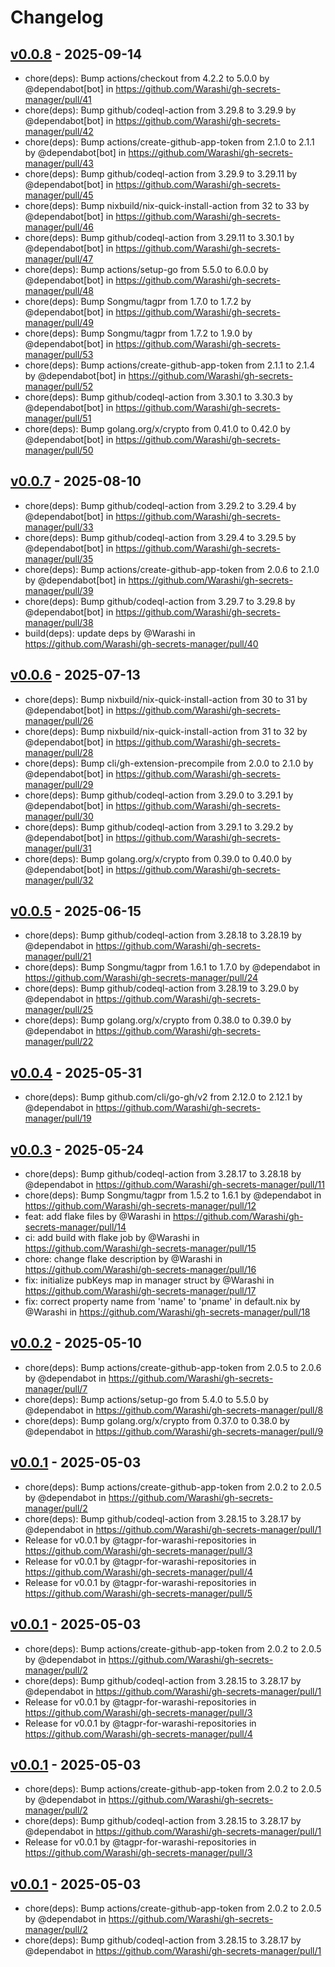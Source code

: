 # Changelog

## [v0.0.8](https://github.com/Warashi/gh-secrets-manager/compare/v0.0.7...v0.0.8) - 2025-09-14
- chore(deps): Bump actions/checkout from 4.2.2 to 5.0.0 by @dependabot[bot] in https://github.com/Warashi/gh-secrets-manager/pull/41
- chore(deps): Bump github/codeql-action from 3.29.8 to 3.29.9 by @dependabot[bot] in https://github.com/Warashi/gh-secrets-manager/pull/42
- chore(deps): Bump actions/create-github-app-token from 2.1.0 to 2.1.1 by @dependabot[bot] in https://github.com/Warashi/gh-secrets-manager/pull/43
- chore(deps): Bump github/codeql-action from 3.29.9 to 3.29.11 by @dependabot[bot] in https://github.com/Warashi/gh-secrets-manager/pull/45
- chore(deps): Bump nixbuild/nix-quick-install-action from 32 to 33 by @dependabot[bot] in https://github.com/Warashi/gh-secrets-manager/pull/46
- chore(deps): Bump github/codeql-action from 3.29.11 to 3.30.1 by @dependabot[bot] in https://github.com/Warashi/gh-secrets-manager/pull/47
- chore(deps): Bump actions/setup-go from 5.5.0 to 6.0.0 by @dependabot[bot] in https://github.com/Warashi/gh-secrets-manager/pull/48
- chore(deps): Bump Songmu/tagpr from 1.7.0 to 1.7.2 by @dependabot[bot] in https://github.com/Warashi/gh-secrets-manager/pull/49
- chore(deps): Bump Songmu/tagpr from 1.7.2 to 1.9.0 by @dependabot[bot] in https://github.com/Warashi/gh-secrets-manager/pull/53
- chore(deps): Bump actions/create-github-app-token from 2.1.1 to 2.1.4 by @dependabot[bot] in https://github.com/Warashi/gh-secrets-manager/pull/52
- chore(deps): Bump github/codeql-action from 3.30.1 to 3.30.3 by @dependabot[bot] in https://github.com/Warashi/gh-secrets-manager/pull/51
- chore(deps): Bump golang.org/x/crypto from 0.41.0 to 0.42.0 by @dependabot[bot] in https://github.com/Warashi/gh-secrets-manager/pull/50

## [v0.0.7](https://github.com/Warashi/gh-secrets-manager/compare/v0.0.6...v0.0.7) - 2025-08-10
- chore(deps): Bump github/codeql-action from 3.29.2 to 3.29.4 by @dependabot[bot] in https://github.com/Warashi/gh-secrets-manager/pull/33
- chore(deps): Bump github/codeql-action from 3.29.4 to 3.29.5 by @dependabot[bot] in https://github.com/Warashi/gh-secrets-manager/pull/35
- chore(deps): Bump actions/create-github-app-token from 2.0.6 to 2.1.0 by @dependabot[bot] in https://github.com/Warashi/gh-secrets-manager/pull/39
- chore(deps): Bump github/codeql-action from 3.29.7 to 3.29.8 by @dependabot[bot] in https://github.com/Warashi/gh-secrets-manager/pull/38
- build(deps): update deps by @Warashi in https://github.com/Warashi/gh-secrets-manager/pull/40

## [v0.0.6](https://github.com/Warashi/gh-secrets-manager/compare/v0.0.5...v0.0.6) - 2025-07-13
- chore(deps): Bump nixbuild/nix-quick-install-action from 30 to 31 by @dependabot[bot] in https://github.com/Warashi/gh-secrets-manager/pull/26
- chore(deps): Bump nixbuild/nix-quick-install-action from 31 to 32 by @dependabot[bot] in https://github.com/Warashi/gh-secrets-manager/pull/28
- chore(deps): Bump cli/gh-extension-precompile from 2.0.0 to 2.1.0 by @dependabot[bot] in https://github.com/Warashi/gh-secrets-manager/pull/29
- chore(deps): Bump github/codeql-action from 3.29.0 to 3.29.1 by @dependabot[bot] in https://github.com/Warashi/gh-secrets-manager/pull/30
- chore(deps): Bump github/codeql-action from 3.29.1 to 3.29.2 by @dependabot[bot] in https://github.com/Warashi/gh-secrets-manager/pull/31
- chore(deps): Bump golang.org/x/crypto from 0.39.0 to 0.40.0 by @dependabot[bot] in https://github.com/Warashi/gh-secrets-manager/pull/32

## [v0.0.5](https://github.com/Warashi/gh-secrets-manager/compare/v0.0.4...v0.0.5) - 2025-06-15
- chore(deps): Bump github/codeql-action from 3.28.18 to 3.28.19 by @dependabot in https://github.com/Warashi/gh-secrets-manager/pull/21
- chore(deps): Bump Songmu/tagpr from 1.6.1 to 1.7.0 by @dependabot in https://github.com/Warashi/gh-secrets-manager/pull/24
- chore(deps): Bump github/codeql-action from 3.28.19 to 3.29.0 by @dependabot in https://github.com/Warashi/gh-secrets-manager/pull/25
- chore(deps): Bump golang.org/x/crypto from 0.38.0 to 0.39.0 by @dependabot in https://github.com/Warashi/gh-secrets-manager/pull/22

## [v0.0.4](https://github.com/Warashi/gh-secrets-manager/compare/v0.0.3...v0.0.4) - 2025-05-31
- chore(deps): Bump github.com/cli/go-gh/v2 from 2.12.0 to 2.12.1 by @dependabot in https://github.com/Warashi/gh-secrets-manager/pull/19

## [v0.0.3](https://github.com/Warashi/gh-secrets-manager/compare/v0.0.2...v0.0.3) - 2025-05-24
- chore(deps): Bump github/codeql-action from 3.28.17 to 3.28.18 by @dependabot in https://github.com/Warashi/gh-secrets-manager/pull/11
- chore(deps): Bump Songmu/tagpr from 1.5.2 to 1.6.1 by @dependabot in https://github.com/Warashi/gh-secrets-manager/pull/12
- feat: add flake files by @Warashi in https://github.com/Warashi/gh-secrets-manager/pull/14
- ci: add build with flake job by @Warashi in https://github.com/Warashi/gh-secrets-manager/pull/15
- chore: change flake description by @Warashi in https://github.com/Warashi/gh-secrets-manager/pull/16
- fix: initialize pubKeys map in manager struct by @Warashi in https://github.com/Warashi/gh-secrets-manager/pull/17
- fix: correct property name from 'name' to 'pname' in default.nix by @Warashi in https://github.com/Warashi/gh-secrets-manager/pull/18

## [v0.0.2](https://github.com/Warashi/gh-secrets-manager/compare/v0.0.1...v0.0.2) - 2025-05-10
- chore(deps): Bump actions/create-github-app-token from 2.0.5 to 2.0.6 by @dependabot in https://github.com/Warashi/gh-secrets-manager/pull/7
- chore(deps): Bump actions/setup-go from 5.4.0 to 5.5.0 by @dependabot in https://github.com/Warashi/gh-secrets-manager/pull/8
- chore(deps): Bump golang.org/x/crypto from 0.37.0 to 0.38.0 by @dependabot in https://github.com/Warashi/gh-secrets-manager/pull/9

## [v0.0.1](https://github.com/Warashi/gh-secrets-manager/commits/v0.0.1) - 2025-05-03
- chore(deps): Bump actions/create-github-app-token from 2.0.2 to 2.0.5 by @dependabot in https://github.com/Warashi/gh-secrets-manager/pull/2
- chore(deps): Bump github/codeql-action from 3.28.15 to 3.28.17 by @dependabot in https://github.com/Warashi/gh-secrets-manager/pull/1
- Release for v0.0.1 by @tagpr-for-warashi-repositories in https://github.com/Warashi/gh-secrets-manager/pull/3
- Release for v0.0.1 by @tagpr-for-warashi-repositories in https://github.com/Warashi/gh-secrets-manager/pull/4
- Release for v0.0.1 by @tagpr-for-warashi-repositories in https://github.com/Warashi/gh-secrets-manager/pull/5

## [v0.0.1](https://github.com/Warashi/gh-secrets-manager/commits/v0.0.1) - 2025-05-03
- chore(deps): Bump actions/create-github-app-token from 2.0.2 to 2.0.5 by @dependabot in https://github.com/Warashi/gh-secrets-manager/pull/2
- chore(deps): Bump github/codeql-action from 3.28.15 to 3.28.17 by @dependabot in https://github.com/Warashi/gh-secrets-manager/pull/1
- Release for v0.0.1 by @tagpr-for-warashi-repositories in https://github.com/Warashi/gh-secrets-manager/pull/3
- Release for v0.0.1 by @tagpr-for-warashi-repositories in https://github.com/Warashi/gh-secrets-manager/pull/4

## [v0.0.1](https://github.com/Warashi/gh-secrets-manager/commits/v0.0.1) - 2025-05-03
- chore(deps): Bump actions/create-github-app-token from 2.0.2 to 2.0.5 by @dependabot in https://github.com/Warashi/gh-secrets-manager/pull/2
- chore(deps): Bump github/codeql-action from 3.28.15 to 3.28.17 by @dependabot in https://github.com/Warashi/gh-secrets-manager/pull/1
- Release for v0.0.1 by @tagpr-for-warashi-repositories in https://github.com/Warashi/gh-secrets-manager/pull/3

## [v0.0.1](https://github.com/Warashi/gh-secrets-manager/commits/v0.0.1) - 2025-05-03
- chore(deps): Bump actions/create-github-app-token from 2.0.2 to 2.0.5 by @dependabot in https://github.com/Warashi/gh-secrets-manager/pull/2
- chore(deps): Bump github/codeql-action from 3.28.15 to 3.28.17 by @dependabot in https://github.com/Warashi/gh-secrets-manager/pull/1
